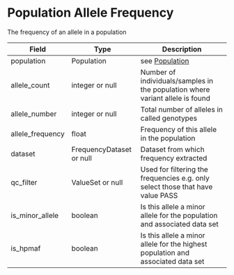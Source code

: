 # Population Allele Frequency

The frequency of an allele in a population

| Field             | Type            | Description
|-------------------|-----------------|---------------------
| population        | Population      | see [Population](./population.md)
| allele_count      | integer or null | Number of individuals/samples in the population where variant allele is found
| allele_number     | integer or null | Total number of alleles in called genotypes
| allele_frequency  | float   | Frequency of this allele in the population
| dataset           | FrequencyDataset or null| Dataset from which frequency extracted
| qc_filter            | ValueSet or null | Used for filtering the frequencies e.g. only select those that have value PASS
| is_minor_allele      | boolean   | Is this allele a minor allele for the population and associated data set
| is_hpmaf             | boolean  | Is this allele a minor allele for the highest population and associated data set















